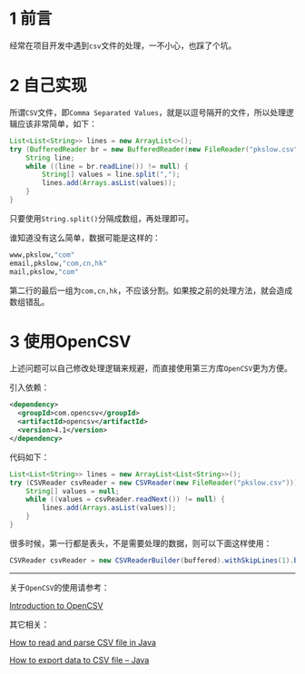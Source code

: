 # 1 前言

经常在项目开发中遇到`csv`文件的处理，一不小心，也踩了个坑。



# 2 自己实现

所谓`CSV`文件，即`Comma Separated Values`，就是以逗号隔开的文件，所以处理逻辑应该非常简单，如下：

```java
List<List<String>> lines = new ArrayList<>();
try (BufferedReader br = new BufferedReader(new FileReader("pkslow.csv"))) {
    String line;
    while ((line = br.readLine()) != null) {
        String[] values = line.split(",");
        lines.add(Arrays.asList(values));
    }
}
```

只要使用`String.split()`分隔成数组，再处理即可。



谁知道没有这么简单，数据可能是这样的：

```bash
www,pkslow,"com"
email,pkslow,"com,cn,hk"
mail,pkslow,"com"
```

第二行的最后一组为`com,cn,hk`，不应该分割。如果按之前的处理方法，就会造成数组错乱。



# 3 使用OpenCSV

上述问题可以自己修改处理逻辑来规避，而直接使用第三方库`OpenCSV`更为方便。

引入依赖：

```xml
<dependency>
  <groupId>com.opencsv</groupId>
  <artifactId>opencsv</artifactId>
  <version>4.1</version>
</dependency>
```



代码如下：

```java
List<List<String>> lines = new ArrayList<List<String>>();
try (CSVReader csvReader = new CSVReader(new FileReader("pkslow.csv"))) {
    String[] values = null;
    while ((values = csvReader.readNext()) != null) {
        lines.add(Arrays.asList(values));
    }
}
```



很多时候，第一行都是表头，不是需要处理的数据，则可以下面这样使用：

```java
CSVReader csvReader = new CSVReaderBuilder(buffered).withSkipLines(1).build();
```



---



关于`OpenCSV`的使用请参考：

[Introduction to OpenCSV](https://www.baeldung.com/opencsv)



其它相关：

[How to read and parse CSV file in Java](https://mkyong.com/java/how-to-read-and-parse-csv-file-in-java/)

[How to export data to CSV file – Java](https://mkyong.com/java/how-to-export-data-to-csv-file-java/)

